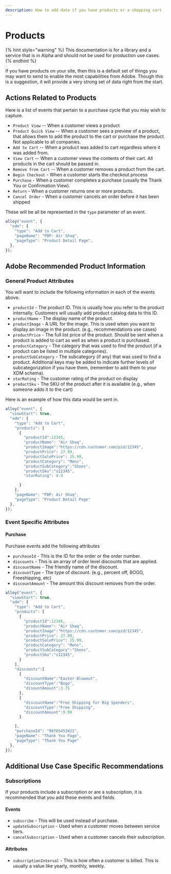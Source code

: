 ```yaml
---
description: How to add data if you have products or a shopping cart
---
```


# Products

{% hint style="warning" %}
This documentation is for a library and a service that is in Alpha and should not be used for production use cases.
{% endhint %}

If you have products on your site, then this is a default set of things you may want to send to enable the most capabilities from Adobe. Though this is a suggestion, it will provide a very strong set of data right from the start.

## Actions Related to Products

Here is a list of events that pertain to a purchase cycle that you may wish to capture.

* `Product View` -- When a customer views a product
* `Product Quick View` -- When a customer sees a preview of a product, that allows them to add the product to the cart or purchase the product. Not applicable to all companies.
* `Add to Cart` -- When a product was added to cart regardless where it was added from.
* `View Cart` -- When a customer views the contents of their cart. All products in the cart should be passed in.
* `Remove from Cart` -- When a customer removes a product from the cart.
* `Begin Checkout` - When a customer starts the checkout process
* `Purchase` - When a customer completes a purchase \(usually the Thank You or Confirmation View\).
* `Return` - When a customer returns one or more products.
* `Cancel Order` - When a customer cancels an order before it has been shipped

These will be all be represented in the `type` parameter of an event.

```javascript
alloy("event", {
  "xdm": {
    "type": "Add to Cart",
    "pageName": "PDP: Air Shaq",
    "pageType": "Product Detail Page",
  },
});
```

## Adobe Recommended Product Information

### General Product Attributes

You will want to include the following information in each of the events above.

* `productId` - The product ID. This is usually how you refer to the product internally. Customers will usually add product catalog data to this ID.
* `productName` - The display name of the product.
* `productImage` - A URL for the image. This is used when you want to display an image in the product. \(e.g., recommendations use cases\)
* `productPrice` - The full list price of the product. Should be sent when a product is added to cart as well as when a product is purchased.
* `productCategory` - The category that was used to find the product \(if a product can be listed in multiple categories\).
* `productSubCategory` - The subcategory \(if any\) that was used to find a product. Additional keys may be added to indicate further levels of subcategorization if you have them, \(remember to add them to your XDM schema\).
* `starRating` - The customer rating of the product on display
* `productSku` - The SKU of the product after it is available \(e.g., when someone adds it to the cart\)

Here is an example of how this data would be sent in.

```javascript
alloy("event", {
  "viewStart": true,
  "xdm": {
    "type": "Add to Cart",
    "products": [
      {
        "productId":12345,
        "productName": "Air Shaq",
        "productImage":"https://cdn.customer.com/pid/12345",
        "productPrice": 27.99,
        "productSalePrice": 25.99,
        "productCategory": "Mens",
        "productSubCategory":"Shoes",
        "productSku":"s12345",
        "starRating": 4.9

      }
    ],
    "pageName": "PDP: Air Shaq",
    "pageType": "Product Detail Page"
  },
});
```

### Event Specific Attributes

#### Purchase

Purchase events add the following attributes

* `purchaseId` - This is the ID for the order or the order number.
* `discounts` - This is an array of order level discounts that are applied.
* `discountName` - The friendly name of the discount.
* `discountType` - The type of discount. \(e.g., percent off, BOGO, Freeshipping, etc\)
* `discountAmount` - The amount this discount removes from the order.

```javascript
alloy("event", {
  "viewStart": true,
  "xdm": {
    "type": "Add to Cart",
    "products": [
      {
        "productId":12345,
        "productName": "Air Shaq",
        "productImage":"https://cdn.customer.com/pid/12345",
        "productPrice": 27.99,
        "productSalePrice": 25.99,
        "productCategory": "Mens",
        "productSubCategory":"Shoes",
        "productSku":"s12345",
      }
    ],
    "discounts":[
      {
        "discountName":"Easter Blowout",
        "discountType":"Bogo",
        "disountAmount":3.75
      },
      {
        "discountName":"Free Shipping for Big Spenders",
        "discountType":"Free Shipping",
        "discountAmount":9.99
      }

    ],
    "purchaseId": "98765453421",
    "pageName": "Thank You Page",
    "pageType": "Thank You Page"
  },
});
```

## Additional Use Case Specific Recommendations

### Subscriptions

If your products include a subscription or are a subscription, it is recommended that you add these events and fields.

#### Events

* `subscribe` - This will be used instead of purchase.
* `updateSubscription` - Used when a customer moves between service tiers.
* `cancelSubscription` - Used when a customer cancels their subscription.

#### Attributes

* `subscriptionInterval` - This is how often a customer is billed. This is usually a value like yearly, monthly, weekly.

